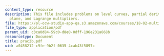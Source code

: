 ```yaml
---
content_type: resource
description: This file includes problems on level curves, partial derivatives, tangent
  plane, and Lagrange multipliers.
file: https://ol-ocw-studio-app-qa.s3.amazonaws.com/courses/18-02-multivariable-calculus-spring-2006/a0458212c9fe9b2f06354cab43f5897c_prac2b.pdf
file_type: application/pdf
parent_uid: c3ca0d84-59c0-d8e0-0dff-196e231a668b
resourcetype: Document
title: prac2b.pdf
uid: a0458212-c9fe-9b2f-0635-4cab43f5897c
---
```

